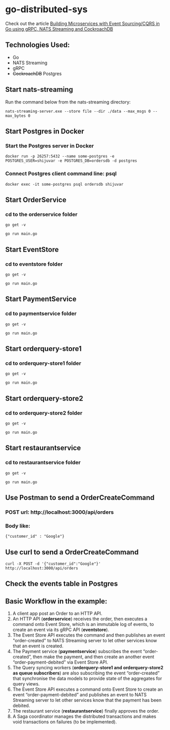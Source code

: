 # go-distributed-sys

Check out the article [Building Microservices with Event Sourcing/CQRS in Go using gRPC, NATS Streaming and CockroachDB](https://medium.com/@shijuvar/building-microservices-with-event-sourcing-cqrs-in-go-using-grpc-nats-streaming-and-cockroachdb-983f650452aa)
## Technologies Used: 
* Go
* NATS Streaming
* gRPC
* ~~CockroachDB~~ Postgres


## Start nats-streaming
Run the command below from the nats-streaming directory:

`nats-streaming-server.exe --store file --dir ./data --max_msgs 0 --max_bytes 0`

## Start Postgres in Docker

### Start the Postgres server in Docker
`docker run -p 26257:5432 --name some-postgres -e POSTGRES_USER=shijuvar -e POSTGRES_DB=ordersdb -d postgres`

### Connect Postgres client command line: psql
`docker exec -it some-postgres psql ordersdb shijuvar`


## Start OrderService

### cd to the orderservice folder

`go get -v`

`go run main.go`

## Start EventStore

### cd to eventstore folder

`go get -v`

`go run main.go`

## Start PaymentService

### cd to paymentservice folder

`go get -v`

`go run main.go`

## Start orderquery-store1

### cd to orderquery-store1 folder

`go get -v`

`go run main.go`

## Start orderquery-store2

### cd to orderquery-store2 folder

`go get -v`

`go run main.go`

## Start restaurantservice

### cd to restaurantservice folder

`go get -v`

`go run main.go`

## Use Postman to send a OrderCreateCommand

### POST url: http://localhost:3000/api/orders

### Body like:

`{"customer_id" : "Google"}`

## Use curl to send a OrderCreateCommand

`curl -X POST -d '{"customer_id":"Google"}' http://localhost:3000/api/orders`

## Check the events table in Postgres

## Basic Workflow in the example:
1. A client app post an Order to an HTTP API.
2. An HTTP API (**orderservice**) receives the order, then executes a command onto Event Store, which is an immutable log of events, to create an event via its gRPC API (**eventstore**). 
3. The Event Store API executes the command and then publishes an event "order-created" to NATS Streaming server to let other services know that an event is created.
4. The Payment service (**paymentservice**) subscribes the event “order-created”, then make the payment, and then create an another event “order-payment-debited” via Event Store API. 
5. The Query syncing workers (**orderquery-store1 and orderquery-store2 as queue subscribers**) are also subscribing the event “order-created” that synchronise the data models to provide state of the aggregates for query views.
6. The Event Store API executes a command onto Event Store to create an event “order-payment-debited” and publishes an event to NATS Streaming server to let other services know that the payment has been debited.
7. The restaurant service (**restaurantservice**) finally approves the order.
8. A Saga coordinator manages the distributed transactions and makes void transactions on failures (to be implemented). 

